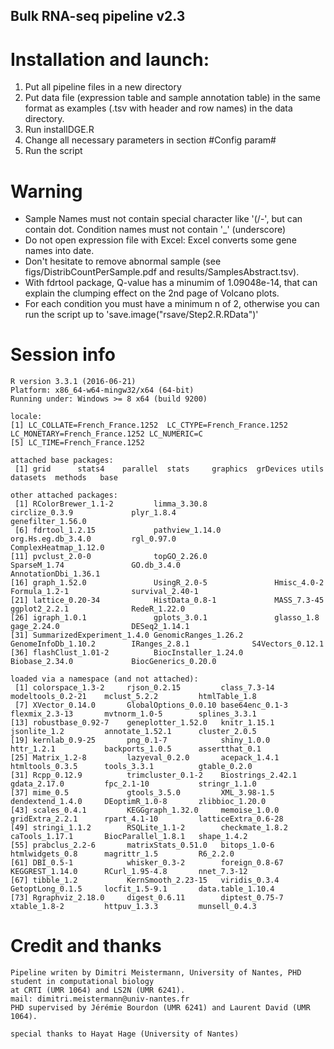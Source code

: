 ﻿
Bulk RNA-seq pipeline v2.3
---------------------------------
# Installation and launch:
1. Put all pipeline files in a new directory
2. Put data file (expression table and sample annotation table) in the same format as examples (.tsv with header and row names) in the data directory.
3. Run installDGE.R
4. Change all necessary parameters in section #Config param#
5. Run the script

# Warning
- Sample Names must not contain special character like '(/-', but can contain dot. Condition names must not contain '_' (underscore)
- Do not open expression file with Excel: Excel converts some gene names into date.
- Don't hesitate to remove abnormal sample (see figs/DistribCountPerSample.pdf and results/SamplesAbstract.tsv).
- With fdrtool package, Q-value has a minumim of 1.09048e-14, that can explain the clumping effect on the 2nd page of Volcano plots.
- For each condition you must have a minimum n of 2, otherwise you can run the script up to 'save.image("rsave/Step2.R.RData")'

# Session info
	R version 3.3.1 (2016-06-21)
	Platform: x86_64-w64-mingw32/x64 (64-bit)
	Running under: Windows >= 8 x64 (build 9200)

	locale:
	[1] LC_COLLATE=French_France.1252  LC_CTYPE=French_France.1252    LC_MONETARY=French_France.1252 LC_NUMERIC=C                  
	[5] LC_TIME=French_France.1252    

	attached base packages:
	 [1] grid      stats4    parallel  stats     graphics  grDevices utils     datasets  methods   base     

	other attached packages:
	 [1] RColorBrewer_1.1-2         limma_3.30.8               circlize_0.3.9             plyr_1.8.4                 genefilter_1.56.0         
	 [6] fdrtool_1.2.15             pathview_1.14.0            org.Hs.eg.db_3.4.0         rgl_0.97.0                 ComplexHeatmap_1.12.0     
	[11] pvclust_2.0-0              topGO_2.26.0               SparseM_1.74               GO.db_3.4.0                AnnotationDbi_1.36.1      
	[16] graph_1.52.0               UsingR_2.0-5               Hmisc_4.0-2                Formula_1.2-1              survival_2.40-1           
	[21] lattice_0.20-34            HistData_0.8-1             MASS_7.3-45                ggplot2_2.2.1              RedeR_1.22.0              
	[26] igraph_1.0.1               gplots_3.0.1               glasso_1.8                 gage_2.24.0                DESeq2_1.14.1             
	[31] SummarizedExperiment_1.4.0 GenomicRanges_1.26.2       GenomeInfoDb_1.10.2        IRanges_2.8.1              S4Vectors_0.12.1          
	[36] flashClust_1.01-2          BiocInstaller_1.24.0       Biobase_2.34.0             BiocGenerics_0.20.0       

	loaded via a namespace (and not attached):
	 [1] colorspace_1.3-2     rjson_0.2.15         class_7.3-14         modeltools_0.2-21    mclust_5.2.2         htmlTable_1.8       
	 [7] XVector_0.14.0       GlobalOptions_0.0.10 base64enc_0.1-3      flexmix_2.3-13       mvtnorm_1.0-5        splines_3.3.1       
	[13] robustbase_0.92-7    geneplotter_1.52.0   knitr_1.15.1         jsonlite_1.2         annotate_1.52.1      cluster_2.0.5       
	[19] kernlab_0.9-25       png_0.1-7            shiny_1.0.0          httr_1.2.1           backports_1.0.5      assertthat_0.1      
	[25] Matrix_1.2-8         lazyeval_0.2.0       acepack_1.4.1        htmltools_0.3.5      tools_3.3.1          gtable_0.2.0        
	[31] Rcpp_0.12.9          trimcluster_0.1-2    Biostrings_2.42.1    gdata_2.17.0         fpc_2.1-10           stringr_1.1.0       
	[37] mime_0.5             gtools_3.5.0         XML_3.98-1.5         dendextend_1.4.0     DEoptimR_1.0-8       zlibbioc_1.20.0     
	[43] scales_0.4.1         KEGGgraph_1.32.0     memoise_1.0.0        gridExtra_2.2.1      rpart_4.1-10         latticeExtra_0.6-28 
	[49] stringi_1.1.2        RSQLite_1.1-2        checkmate_1.8.2      caTools_1.17.1       BiocParallel_1.8.1   shape_1.4.2         
	[55] prabclus_2.2-6       matrixStats_0.51.0   bitops_1.0-6         htmlwidgets_0.8      magrittr_1.5         R6_2.2.0            
	[61] DBI_0.5-1            whisker_0.3-2        foreign_0.8-67       KEGGREST_1.14.0      RCurl_1.95-4.8       nnet_7.3-12         
	[67] tibble_1.2           KernSmooth_2.23-15   viridis_0.3.4        GetoptLong_0.1.5     locfit_1.5-9.1       data.table_1.10.4   
	[73] Rgraphviz_2.18.0     digest_0.6.11        diptest_0.75-7       xtable_1.8-2         httpuv_1.3.3         munsell_0.4.3       

# Credit and thanks
	Pipeline writen by Dimitri Meistermann, University of Nantes, PHD student in computational biology
	at CRTI (UMR 1064) and LS2N (UMR 6241).
	mail: dimitri.meistermann@univ-nantes.fr
	PHD supervised by Jérémie Bourdon (UMR 6241) and Laurent David (UMR 1064).
	
	special thanks to Hayat Hage (University of Nantes)
